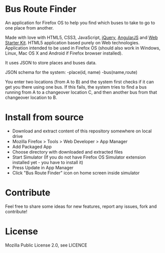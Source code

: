 # Bus Route Finder

An application for Firefox OS to help you find which buses to take to go to one place from another.

Made with love with HTML5, CSS3, JavaScript, [jQuery](http://jquery.com/), [AngularJS](https://angularjs.org/) and [Web Starter Kit](https://developers.google.com/web/tools/starter-kit/).
HTML5 application based purely on Web technologies. Application intended to be used in Firefox OS (should also work in Windows, Linux, Mac OS X and Android if Firefox browser installed).

It uses JSON to store places and buses data.

JSON schema for the system:
	-place(id, name)
	-bus(name,route)
	
You enter two locations (from A to B) and the system first checks if it can get you there using one bus.
If this fails, the system tries to find a bus running from A to a changeover location C, and then another bus from that changeover location to B.

# Install from source

* Download and extract content of this repository somewhere on local drive
* Mozilla Firefox > Tools > Web Developer > App Manager
* Add Packaged App
* Choose directory with downloaded and extracted files
* Start Simulator (If you do not have Firefox OS Simulator extension installed yet - you have to install it)
* Press Update in App Manager
* Click "Bus Route Finder" icon on home screen inside simulator

# Contribute

Feel free to share some ideas for new features, report any issues, fork and contribute!

# License

Mozilla Public License 2.0, see LICENCE
